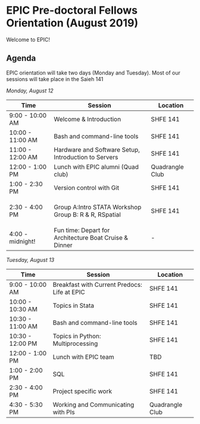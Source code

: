 # EPIC Pre-doctoral Fellows Orientation (August 2019)

Welcome to EPIC! 

## Agenda

EPIC orientation will take two days (Monday and Tuesday). Most of our sessions will take place in the Saieh 141 

*Monday, August 12*

| Time             | Session                                                          | Location        |
|------------------|------------------------------------------------------------------|-----------------|
| 9:00 - 10:00 AM  | Welcome & Introduction                                           | SHFE 141        |
| 10:00 - 11:00 AM | Bash and command-line tools                                      | SHFE 141        |
| 11:00 - 12:00 AM | Hardware and Software Setup, Introduction to Servers             | SHFE 141        |
| 12:00 - 1:00 PM  | Lunch with EPIC alumni (Quad club)                               | Quadrangle Club |
| 1:00 - 2:30 PM   | Version control with Git                                         | SHFE 141        |
| 2:30 - 4:00 PM   | <p>Group A:Intro STATA Workshop <br>Group B: R & R, RSpatial</p> | SHFE 141        |
| 4:00 - midnight! | Fun time: Depart for Architecture Boat Cruise & Dinner           |  -              |

*Tuesday, August 13*

| Time             | Session                                      | Location        |
|------------------|----------------------------------------------|-----------------|
| 9:00 - 10:00 AM  | Breakfast with Current Predocs: Life at EPIC | SHFE 141        |
| 10:00 - 10:30 AM | Topics in Stata                              | SHFE 141        |
| 10:30 - 11:00 AM | Bash and command-line tools                  | SHFE 141        |
| 10:30 - 12:00 PM | Topics in Python: Multiprocessing            | SHFE 141        |
| 12:00 - 1:00 PM  | Lunch with EPIC team                         | TBD             |
| 1:00 - 2:00 PM   | SQL                                          | SHFE 141        |
| 2:30 - 4:00 PM   | Project specific work                        | SHFE 141        |
| 4:30 - 5:30 PM   | Working and Communicating with PIs           | Quadrangle Club |


